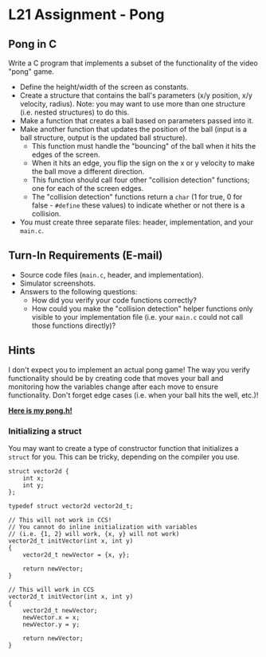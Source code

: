 # L21 Assignment - Pong

## Pong in C

Write a C program that implements a subset of the functionality of the video "pong" game.

- Define the height/width of the screen as constants.
- Create a structure that contains the ball's parameters (x/y position, x/y velocity, radius).  Note: you may want to use more than one structure (i.e. nested structures) to do this.
- Make a function that creates a ball based on parameters passed into it.
- Make another function that updates the position of the ball (input is a ball structure, output is the updated ball structure).
    - This function must handle the "bouncing" of the ball when it hits the edges of the screen.
    - When it hits an edge, you flip the sign on the x or y velocity to make the ball move a different direction.
    - This function should call four other "collision detection" functions; one for each of the screen edges.
    - The "collision detection" functions return a `char` (1 for true, 0 for false - `#define` these values) to indicate whether or not there is a collision.
- You must create three separate files: header, implementation, and your `main.c`.

## Turn-In Requirements (E-mail)

- Source code files (`main.c`, header, and implementation).
- Simulator screenshots.
- Answers to the following questions:
    - How did you verify your code functions correctly?
    - How could you make the "collision detection" helper functions only visible to your implementation file (i.e. your `main.c` could not call those functions directly)?

## Hints

I don't expect you to implement an actual pong game!  The way you verify functionality should be by creating code that moves your ball and monitoring how the variables change after each move to ensure functionality.  Don't forget edge cases (i.e. when your ball hits the well, etc.)!

**[Here is my pong.h!](pong_h.html)**

### Initializing a struct

You may want to create a type of constructor function that initializes a `struct` for you.  This can be tricky, depending on the compiler you use.
```
struct vector2d {
    int x;
    int y;
};

typedef struct vector2d vector2d_t;

// This will not work in CCS!  
// You cannot do inline initialization with variables
// (i.e. {1, 2} will work, {x, y} will not work)
vector2d_t initVector(int x, int y)
{
    vector2d_t newVector = {x, y};
    
    return newVector;
}

// This will work in CCS
vector2d_t initVector(int x, int y)
{
    vector2d_t newVector; 
    newVector.x = x;
    newVector.y = y;
    
    return newVector;
}
```

